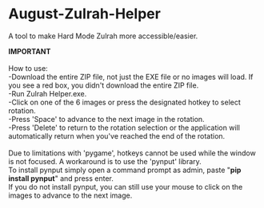 # August-Zulrah-Helper
A tool to make Hard Mode Zulrah more accessible/easier.

**IMPORTANT**<br /><br />
How to use:<br />
-Download the entire ZIP file, not just the EXE file or no images will load. If you see a red box, you didn't download the entire ZIP file.<br />
-Run Zulrah Helper.exe.<br />
-Click on one of the 6 images or press the designated hotkey to select rotation.<br />
-Press 'Space' to advance to the next image in the rotation.<br />
-Press 'Delete' to return to the rotation selection or the application will automatically return when you've reached the end of the rotation.<br /><br />
Due to limitations with 'pygame', hotkeys cannot be used while the window is not focused. A workaround is to use the 'pynput' library.<br />
To install pynput simply open a command prompt as admin, paste "**pip install pynput**" and press enter.<br />
If you do not install pynput, you can still use your mouse to click on the images to advance to the next image.
